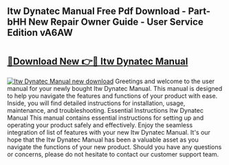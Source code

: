 ## Itw Dynatec Manual Free Pdf Download - Part-bHH New Repair Owner Guide - User Service Edition vA6AW

# <h2><a href="http://bc27662.oget.top/?id=Itw+Dynatec+Manual">🔗Download New 👉🔴 Itw Dynatec Manual</a></h2>

[![Itw Dynatec Manual new download](https://i.imgur.com/5g1atiW.png)](http://bc27662.oget.top/?id=Itw+Dynatec+Manual)
Greetings and welcome to the user manual for your newly bought Itw Dynatec Manual. This manual is designed to help you navigate the features and functions of your product with ease. Inside, you will find detailed instructions for installation, usage, maintenance, and troubleshooting. Essential Instructions Itw Dynatec Manual This manual contains essential instructions for setting up and operating your product safely and effectively. Enjoy the seamless integration of list of features with your new Itw Dynatec Manual. It's our hope that the Itw Dynatec Manual has been a valuable asset as you navigate the functions of your new product. Should you have any questions or concerns, please do not hesitate to contact our customer support team.
